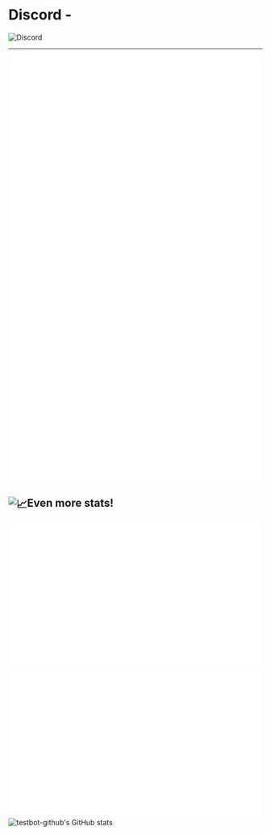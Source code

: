 # Discord - 
<!-- Fun fact - your sus 😳 -->

![Discord](https://discord.c99.nl/widget/theme-3/820142398935793685.png)
<hr>

![Metrics](https://github.com/testbot-github/testbot-github/blob/main/github-metrics.svg)

## <img alt="📈" src="https://twemoji.maxcdn.com/v/13.1.0/72x72/1f4c8.png" height="28px" align="left" /> Even more stats!
![](https://github.com/testbot-github/github-stats/blob/master/generated/overview.svg)
![](https://github.com/testbot-github/github-stats/blob/master/generated/languages.svg)
![testbot-github's GitHub stats](https://github-readme-stats.vercel.app/api?username=testbot-github&bg_color=22272e&border_color=444c56&text_color=adbac7&show_icons=true&title_color=e72c2b&icon_color=ff565a)
